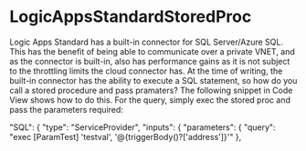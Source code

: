 # LogicAppsStandardStoredProc

Logic Apps Standard has a built-in connector for SQL Server/Azure SQL. This has the benefit of being able to communicate over a private VNET, and as the connector is built-in, also has performance gains as it is not subject to the throttling limits the cloud connector has. At the time of writing, the built-in connector has the ability to execute a SQL statement, so how do you call a stored procedure and pass pramaters? The following snippet in Code View shows how to do this. For the query, simply exec the stored proc and pass the parameters required:

"SQL": {
                "type": "ServiceProvider",
                "inputs": {
                    "parameters": {
                        "query": "exec [ParamTest] 'testval', '@{triggerBody()?['address']}'"
                    },
